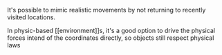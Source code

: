 It's possible to mimic realistic movements by not returning to recently visited locations.

In physic-based [[environment]]s, it's a good option to drive the physical forces intend of the coordinates directly, so objects still respect physical laws